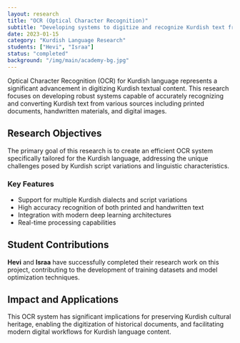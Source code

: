 ```yaml
---
layout: research
title: "OCR (Optical Character Recognition)"
subtitle: "Developing systems to digitize and recognize Kurdish text from printed documents, handwritten text, and digital images"
date: 2023-01-15
category: "Kurdish Language Research"
students: ["Hevi", "Israa"]
status: "completed"
background: "/img/main/academy-bg.jpg"
---
```


<p>Optical Character Recognition (OCR) for Kurdish language represents a significant advancement in digitizing Kurdish textual content. This research focuses on developing robust systems capable of accurately recognizing and converting Kurdish text from various sources including printed documents, handwritten materials, and digital images.</p>

<h2 class="section-heading">Research Objectives</h2>

<p>The primary goal of this research is to create an efficient OCR system specifically tailored for the Kurdish language, addressing the unique challenges posed by Kurdish script variations and linguistic characteristics.</p>

<h3>Key Features</h3>
<ul>
<li>Support for multiple Kurdish dialects and script variations</li>
<li>High accuracy recognition of both printed and handwritten text</li>
<li>Integration with modern deep learning architectures</li>
<li>Real-time processing capabilities</li>
</ul>

<h2 class="section-heading">Student Contributions</h2>

<p><strong>Hevi</strong> and <strong>Israa</strong> have successfully completed their research work on this project, contributing to the development of training datasets and model optimization techniques.</p>

<h2 class="section-heading">Impact and Applications</h2>

<p>This OCR system has significant implications for preserving Kurdish cultural heritage, enabling the digitization of historical documents, and facilitating modern digital workflows for Kurdish language content.</p>